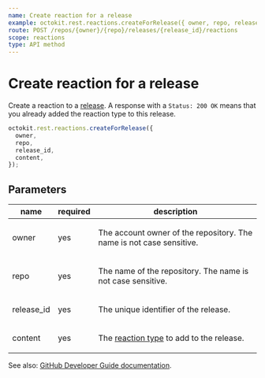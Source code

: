 ```yaml
---
name: Create reaction for a release
example: octokit.rest.reactions.createForRelease({ owner, repo, release_id, content })
route: POST /repos/{owner}/{repo}/releases/{release_id}/reactions
scope: reactions
type: API method
---
```


# Create reaction for a release

Create a reaction to a [release](https://docs.github.com/enterprise-cloud@latest//rest/reference/repos#releases). A response with a `Status: 200 OK` means that you already added the reaction type to this release.

```js
octokit.rest.reactions.createForRelease({
  owner,
  repo,
  release_id,
  content,
});
```

## Parameters

<table>
  <thead>
    <tr>
      <th>name</th>
      <th>required</th>
      <th>description</th>
    </tr>
  </thead>
  <tbody>
    <tr><td>owner</td><td>yes</td><td>

The account owner of the repository. The name is not case sensitive.

</td></tr>
<tr><td>repo</td><td>yes</td><td>

The name of the repository. The name is not case sensitive.

</td></tr>
<tr><td>release_id</td><td>yes</td><td>

The unique identifier of the release.

</td></tr>
<tr><td>content</td><td>yes</td><td>

The [reaction type](https://docs.github.com/enterprise-cloud@latest//rest/reference/reactions#reaction-types) to add to the release.

</td></tr>
  </tbody>
</table>

See also: [GitHub Developer Guide documentation](https://docs.github.com/enterprise-cloud@latest//rest/reference/reactions/#create-reaction-for-a-release).
